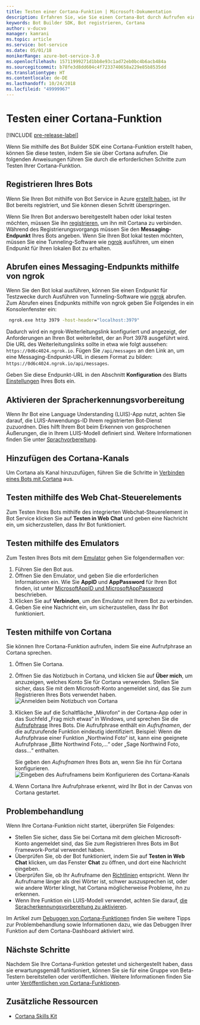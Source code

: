 ```yaml
---
title: Testen einer Cortana-Funktion | Microsoft-Dokumentation
description: Erfahren Sie, wie Sie einen Cortana-Bot durch Aufrufen einer Cortana-Funktion testen.
keywords: Bot Builder SDK, Bot registrieren, Cortana
author: v-ducvo
manager: kamrani
ms.topic: article
ms.service: bot-service
ms.date: 05/01/18
monikerRange: azure-bot-service-3.0
ms.openlocfilehash: 15711999271d1bb8e93c1ad72eb0bc4b6acb484a
ms.sourcegitcommit: b78fe3d8dd604c4f7233740658a229e85b8535dd
ms.translationtype: HT
ms.contentlocale: de-DE
ms.lasthandoff: 10/24/2018
ms.locfileid: "49999967"
---
```

# <a name="test-a-cortana-skill"></a>Testen einer Cortana-Funktion

[!INCLUDE [pre-release-label](includes/pre-release-label-v3.md)]
 
Wenn Sie mithilfe des Bot Builder SDK eine Cortana-Funktion erstellt haben, können Sie diese testen, indem Sie sie über Cortana aufrufen. Die folgenden Anweisungen führen Sie durch die erforderlichen Schritte zum Testen Ihrer Cortana-Funktion.

## <a name="register-your-bot"></a>Registrieren Ihres Bots
Wenn Sie Ihren Bot mithilfe von Bot Service in Azure [erstellt haben](~/bot-service-quickstart.md), ist Ihr Bot bereits registriert, und Sie können diesen Schritt überspringen.

Wenn Sie Ihren Bot anderswo bereitgestellt haben oder lokal testen möchten, müssen Sie ihn [registrieren](bot-service-quickstart-registration.md), um ihn mit Cortana zu verbinden. Während des Registrierungsvorgangs müssen Sie den **Messaging-Endpunkt** Ihres Bots angeben. Wenn Sie Ihren Bot lokal testen möchten, müssen Sie eine Tunneling-Software wie [ngrok](http://ngrok.com) ausführen, um einen Endpunkt für Ihren lokalen Bot zu erhalten.

## <a name="get-messaging-endpoint-using-ngrok"></a>Abrufen eines Messaging-Endpunkts mithilfe von ngrok

Wenn Sie den Bot lokal ausführen, können Sie einen Endpunkt für Testzwecke durch Ausführen von Tunneling-Software wie [ngrok](https://ngrok.com) abrufen. Zum Abrufen eines Endpunkts mithilfe von ngrok geben Sie Folgendes in ein Konsolenfenster ein: 

```cmd
 ngrok.exe http 3979 -host-header="localhost:3979"
``` 

Dadurch wird ein ngrok-Weiterleitungslink konfiguriert und angezeigt, der Anforderungen an Ihren Bot weiterleitet, der an Port 3978 ausgeführt wird. Die URL des Weiterleitungslinks sollte in etwa wie folgt aussehen: `https://0d6c4024.ngrok.io`.  Fügen Sie `/api/messages` an den Link an, um eine Messaging-Endpunkt-URL in diesem Format zu bilden: `https://0d6c4024.ngrok.io/api/messages`. 

Geben Sie diese Endpunkt-URL in den Abschnitt **Konfiguration** des Blatts [Einstellungen](~/bot-service-manage-settings.md) Ihres Bots ein.

## <a name="enable-speech-recognition-priming"></a>Aktivieren der Spracherkennungsvorbereitung
Wenn Ihr Bot eine Language Understanding (LUIS)-App nutzt, achten Sie darauf, die LUIS-Anwendungs-ID Ihrem registrierten Bot-Dienst zuzuordnen. Dies hilft Ihrem Bot beim Erkennen von gesprochenen Äußerungen, die in Ihrem LUIS-Modell definiert sind. Weitere Informationen finden Sie unter [Sprachvorbereitung](~/bot-service-manage-speech-priming.md).

## <a name="add-the-cortana-channel"></a>Hinzufügen des Cortana-Kanals
Um Cortana als Kanal hinzuzufügen, führen Sie die Schritte in [Verbinden eines Bots mit Cortana](bot-service-channel-connect-cortana.md) aus.

## <a name="test-using-web-chat-control"></a>Testen mithilfe des Web Chat-Steuerelements

Zum Testen Ihres Bots mithilfe des integrierten Webchat-Steuerelement in Bot Service klicken Sie auf **Testen in Web Chat** und geben eine Nachricht ein, um sicherzustellen, dass Ihr Bot funktioniert.

## <a name="test-using-emulator"></a>Testen mithilfe des Emulators

Zum Testen Ihres Bots mit dem [Emulator](~/bot-service-debug-emulator.md) gehen Sie folgendermaßen vor:

1. Führen Sie den Bot aus.
2. Öffnen Sie den Emulator, und geben Sie die erforderlichen Informationen ein. Wie Sie **AppID** und **AppPassword** für Ihren Bot finden, ist unter [MicrosoftAppID und MicrosoftAppPassword](bot-service-manage-overview.md#microsoftappid-and-microsoftapppassword) beschrieben. 
3. Klicken Sie auf **Verbinden**, um den Emulator mit Ihrem Bot zu verbinden.
4. Geben Sie eine Nachricht ein, um sicherzustellen, dass Ihr Bot funktioniert.

## <a name="test-using-cortana"></a>Testen mithilfe von Cortana
Sie können Ihre Cortana-Funktion aufrufen, indem Sie eine Aufrufphrase an Cortana sprechen. 
1. Öffnen Sie Cortana.
2. Öffnen Sie das Notizbuch in Cortana, und klicken Sie auf **Über mich**, um anzuzeigen, welches Konto Sie für Cortana verwenden. Stellen Sie sicher, dass Sie mit dem Microsoft-Konto angemeldet sind, das Sie zum Registrieren Ihres Bots verwendet haben. 
   ![Anmelden beim Notizbuch von Cortana](~/media/cortana/cortana-notebook.png)
2. Klicken Sie auf die Schaltfläche „Mikrofon“ in der Cortana-App oder in das Suchfeld „Frag mich etwas“ in Windows, und sprechen Sie die [Aufrufphrase][InvocationNameGuidelines] Ihres Bots. Die Aufrufphrase enthält ein *Aufrufnamen*, der die aufzurufende Funktion eindeutig identifiziert. Beispiel: Wenn die Aufrufphrase einer Funktion „Northwind Foto“ ist, kann eine geeignete Aufrufphrase „Bitte Northwind Foto,...“ oder „Sage Northwind Foto, dass...“ enthalten.

   Sie geben den *Aufrufnamen* Ihres Bots an, wenn Sie ihn für Cortana konfigurieren.
   ![Eingeben des Aufrufnamens beim Konfigurieren des Cortana-Kanals](~/media/cortana/cortana-invocation-name-callout.png)

3. Wenn Cortana Ihre Aufrufphrase erkennt, wird Ihr Bot in der Canvas von Cortana gestartet. 

## <a name="troubleshoot"></a>Problembehandlung

Wenn Ihre Cortana-Funktion nicht startet, überprüfen Sie Folgendes:
* Stellen Sie sicher, dass Sie bei Cortana mit dem gleichen Microsoft-Konto angemeldet sind, das Sie zum Registrieren Ihres Bots im Bot Framework-Portal verwendet haben.
* Überprüfen Sie, ob der Bot funktioniert, indem Sie auf **Testen in Web Chat** klicken, um das Fenster **Chat** zu öffnen, und dort eine Nachricht eingeben.
* Überprüfen Sie, ob Ihr Aufrufname den [Richtlinien][InvocationNameGuidelines] entspricht. Wenn Ihr Aufrufname länger als drei Wörter ist, schwer auszusprechen ist, oder wie andere Wörter klingt, hat Cortana möglicherweise Probleme, ihn zu erkennen.
* Wenn Ihre Funktion ein LUIS-Modell verwendet, achten Sie darauf, [die Spracherkennungsvorbereitung zu aktivieren](~/bot-service-manage-speech-priming.md).

Im Artikel zum [Debuggen von Cortana-Funktionen][Cortana-TestBestPractice] finden Sie weitere Tipps zur Problembehandlung sowie Informationen dazu, wie das Debuggen Ihrer Funktion auf dem Cortana-Dashboard aktiviert wird. 


## <a name="next-steps"></a>Nächste Schritte

Nachdem Sie Ihre Cortana-Funktion getestet und sichergestellt haben, dass sie erwartungsgemäß funktioniert, können Sie sie für eine Gruppe von Beta-Testern bereitstellen oder veröffentlichen. Weitere Informationen finden Sie unter [Veröffentlichen von Cortana-Funktionen][Cortana-Publish].

## <a name="additional-resources"></a>Zusätzliche Ressourcen
* [Cortana Skills Kit][CortanaGetStarted]

[CortanaGetStarted]: /cortana/getstarted

[BFPortal]: https://dev.botframework.com/
[CortanaDevCenter]: https://developer.microsoft.com/en-us/cortana

[CortanaSpecificEntities]: https://aka.ms/lgvcto
[CortanaAuth]: https://aka.ms/vsdqcj

[InvocationNameGuidelines]: https://aka.ms/cortana-invocation-guidelines 


[Cortana-Debug]: https://aka.ms/cortana-enable-debug
[Cortana-TestBestPractice]: https://aka.ms/cortana-test-best-practice
[Cortana-Publish]: /cortana/skills/publish-skill
